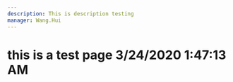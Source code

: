 ```yaml
---
description: This is description testing
manager: Wang.Hui
---
```

# this is a test page 3/24/2020 1:47:13 AM